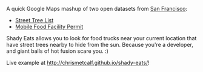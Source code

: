 A quick Google Maps mashup of two open datasets from [San Francisco](http://data.sfgov.org):

- [Street Tree List](http://dev.socrata.com/foundry/#/data.sfgov.org/2zah-tuvt)
- [Mobile Food Facility Permit](http://dev.socrata.com/foundry/#/data.sfgov.org/6a9r-agq8)

Shady Eats allows you to look for food trucks near your current location that have street trees nearby to hide from the sun. Because you're a developer, and giant balls of hot fusion scare you. :)

Live example at <http://chrismetcalf.github.io/shady-eats/>!
